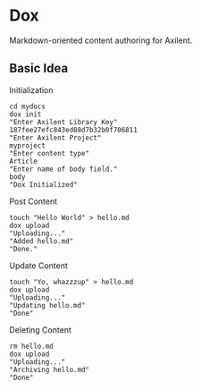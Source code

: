 Dox
===

Markdown-oriented content authoring for Axilent.

Basic Idea
----

Initialization

	cd mydocs
	dox init
	"Enter Axilent Library Key"
	187fee27efc843ed88d7b32b0f706811
	"Enter Axilent Project"
	myproject
	"Enter content type"
	Article
	"Enter name of body field."
	body
	"Dox Initialized"
	
Post Content

	touch "Hello World" > hello.md
	dox upload
	"Uploading..."
	"Added hello.md"
	"Done."

Update Content
	
	touch "Yo, whazzzup" > hello.md
	dox upload
	"Uploading..."
	"Updating hello.md"
	"Done"
	
Deleting Content
	
	rm hello.md
	dox upload
	"Uploading..."
	"Archiving hello.md"
	"Done"
	
